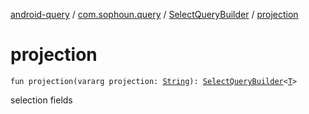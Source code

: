 [android-query](../../index.md) / [com.sophoun.query](../index.md) / [SelectQueryBuilder](index.md) / [projection](./projection.md)

# projection

`fun projection(vararg projection: `[`String`](https://kotlinlang.org/api/latest/jvm/stdlib/kotlin/-string/index.html)`): `[`SelectQueryBuilder`](index.md)`<`[`T`](index.md#T)`>`

selection fields

